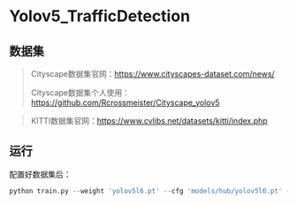 # Yolov5_TrafficDetection
## 数据集

> Cityscape数据集官网：https://www.cityscapes-dataset.com/news/
>
> Cityscape数据集个人使用：https://github.com/Rcrossmeister/Cityscape_yolov5

> KITTI数据集官网：https://www.cvlibs.net/datasets/kitti/index.php

## 运行

配置好数据集后：

``` python
python train.py --weight 'yolov5l6.pt' --cfg 'models/hub/yolov5l6.pt' --epochs 300
```



